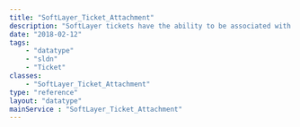```yaml
---
title: "SoftLayer_Ticket_Attachment"
description: "SoftLayer tickets have the ability to be associated with specific pieces of hardware in a customer's inventory. Attaching hardware to a ticket can greatly increase response time from SoftLayer for issues that are related to one or more specific servers on a customer's account. The SoftLayer_Ticket_Attachment_Hardware data type models the relationship between a piece of hardware and a ticket. Only one attachment record may exist per hardware item per ticket. "
date: "2018-02-12"
tags:
    - "datatype"
    - "sldn"
    - "Ticket"
classes:
    - "SoftLayer_Ticket_Attachment"
type: "reference"
layout: "datatype"
mainService : "SoftLayer_Ticket_Attachment"
---
```

